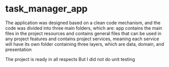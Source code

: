 # task_manager_app
The application was designed based on a clean code mechanism, and the code was divided into three main folders, which are:
app contains the main files in the project
resources and contains general files that can be used in any project
features and contains project services, meaning each service will have its own folder containing three layers, which are data, domain, and presentation

The project is ready in all respects
But I did not do unit testing